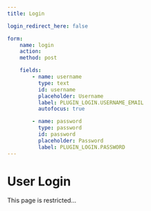 ```yaml
---
title: Login

login_redirect_here: false

form:
    name: login
    action:
    method: post

    fields:
        - name: username
          type: text
          id: username
          placeholder: Username
          label: PLUGIN_LOGIN.USERNAME_EMAIL
          autofocus: true

        - name: password
          type: password
          id: password
          placeholder: Password
          label: PLUGIN_LOGIN.PASSWORD
---
```


# User Login

This page is restricted...
